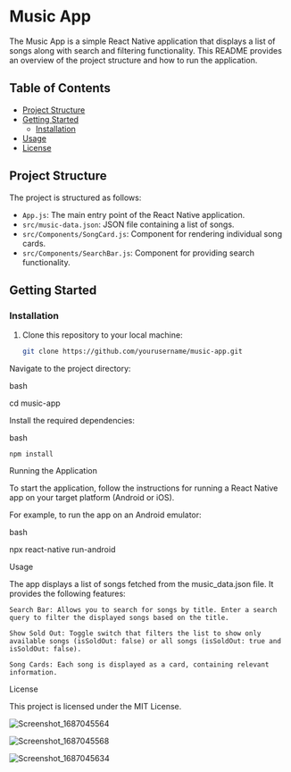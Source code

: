 # Music App

The Music App is a simple React Native application that displays a list of songs along with search and filtering functionality. This README provides an overview of the project structure and how to run the application.

## Table of Contents

- [Project Structure](#project-structure)
- [Getting Started](#getting-started)
  - [Installation](#installation)
- [Usage](#usage)
- [License](#license)

## Project Structure

The project is structured as follows:

- `App.js`: The main entry point of the React Native application.
- `src/music-data.json`: JSON file containing a list of songs.
- `src/Components/SongCard.js`: Component for rendering individual song cards.
- `src/Components/SearchBar.js`: Component for providing search functionality.

## Getting Started

### Installation

1. Clone this repository to your local machine:

   ```bash
   git clone https://github.com/yourusername/music-app.git
Navigate to the project directory:

bash

cd music-app

Install the required dependencies:

bash

    npm install

Running the Application

To start the application, follow the instructions for running a React Native app on your target platform (Android or iOS).

For example, to run the app on an Android emulator:

bash

npx react-native run-android

Usage

The app displays a list of songs fetched from the music_data.json file. It provides the following features:

    Search Bar: Allows you to search for songs by title. Enter a search query to filter the displayed songs based on the title.

    Show Sold Out: Toggle switch that filters the list to show only available songs (isSoldOut: false) or all songs (isSoldOut: true and isSoldOut: false).

    Song Cards: Each song is displayed as a card, containing relevant information.

License

This project is licensed under the MIT License.

![Screenshot_1687045564](https://github.com/ekeskn/musicApp/assets/96025028/094b7c42-c0c8-4769-8217-d7d6afc29015)

![Screenshot_1687045568](https://github.com/ekeskn/musicApp/assets/96025028/48adb560-d65a-445c-9824-e9075bbba8e0)

![Screenshot_1687045634](https://github.com/ekeskn/musicApp/assets/96025028/a7cbbf4c-df8b-4b77-9fbf-1741399bb98f)
